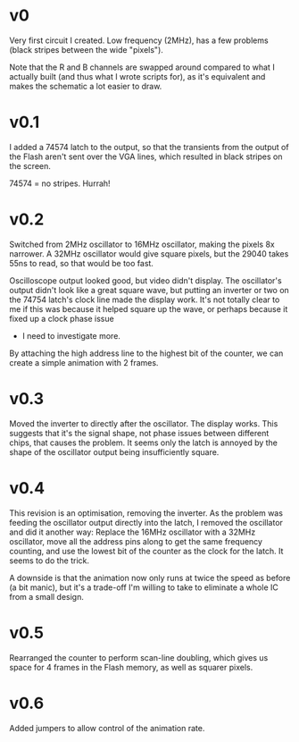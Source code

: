# v0

Very first circuit I created. Low frequency (2MHz), has a few problems
(black stripes between the wide "pixels").

Note that the R and B channels are swapped around compared to what I
actually built (and thus what I wrote scripts for), as it's equivalent
and makes the schematic a lot easier to draw.

# v0.1

I added a 74574 latch to the output, so that the transients from the
output of the Flash aren't sent over the VGA lines, which resulted in
black stripes on the screen.

74574 = no stripes. Hurrah!

# v0.2

Switched from 2MHz oscillator to 16MHz oscillator, making the pixels
8x narrower. A 32MHz oscillator would give square pixels, but the
29040 takes 55ns to read, so that would be too fast.

Oscilloscope output looked good, but video didn't display. The
oscillator's output didn't look like a great square wave, but putting
an inverter or two on the 74754 latch's clock line made the display
work. It's not totally clear to me if this was because it helped
square up the wave, or perhaps because it fixed up a clock phase issue
- I need to investigate more.

By attaching the high address line to the highest bit of the counter,
we can create a simple animation with 2 frames.

# v0.3

Moved the inverter to directly after the oscillator. The display
works. This suggests that it's the signal shape, not phase issues
between different chips, that causes the problem. It seems only the
latch is annoyed by the shape of the oscillator output being
insufficiently square.

# v0.4

This revision is an optimisation, removing the inverter. As the
problem was feeding the oscillator output directly into the latch, I
removed the oscillator and did it another way: Replace the 16MHz
oscillator with a 32MHz oscillator, move all the address pins along to
get the same frequency counting, and use the lowest bit of the counter
as the clock for the latch. It seems to do the trick.

A downside is that the animation now only runs at twice the speed as
before (a bit manic), but it's a trade-off I'm willing to take to
eliminate a whole IC from a small design.

# v0.5

Rearranged the counter to perform scan-line doubling, which gives us
space for 4 frames in the Flash memory, as well as squarer pixels.

# v0.6

Added jumpers to allow control of the animation rate.
